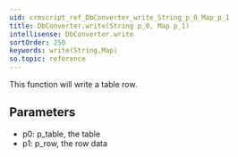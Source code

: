 ```yaml
---
uid: crmscript_ref_DbConverter_write_String_p_0_Map_p_1
title: DbConverter.write(String p_0, Map p_1)
intellisense: DbConverter.write
sortOrder: 250
keywords: write(String,Map)
so.topic: reference
---
```



This function will write a table row.




## Parameters


 - p0: p\_table, the table
 - p1: p\_row, the row data


